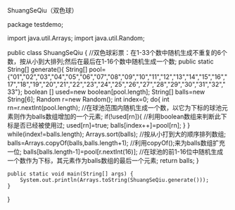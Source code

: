 ShuangSeQiu（双色球）

package testdemo;

import java.util.Arrays;
import java.util.Random;

public class ShuangSeQiu {  //双色球彩票：在1-33个数中随机生成不重复的6个数，按从小到大排列;然后在最后在1-16个数中随机生成一个数;
	public static String[] generate(){
		String[] pool={"01","02","03","04","05","06","07","08","09","10","11","12","13","14","15","16","17","18","19","20","21","22","23","24","25","26","27","28","29","30","31","32","33"};
		boolean [] used=new boolean[pool.length];
		String[] balls=new String[6];
		Random r=new Random();
		int index=0;
		do{ int rn=r.nextInt(pool.length);      //在球池范围内随机生成一个数，以它为下标的球池元素则作为balls数组增加的一个元素;
			if(!used[rn]){                      //利用boolean数组来判断此下标是否已经被使用过;
				used[rn]=true;
			balls[index++]=pool[rn];
			}
		}
		while(index!=balls.length);
		Arrays.sort(balls);                    //按从小打到大的顺序排列数组;
		balls=Arrays.copyOf(balls,balls.length+1); //利用copyOf();来为balls数组扩充一位;
		balls[balls.length-1]=pool[r.nextInt(16)]; //在球池的前1-16位中随机生成一个数作为下标，其元素作为balls数组的最后一个元素;
		return balls;
	}
	
	
	public static void main(String[] args) {
		System.out.println(Arrays.toString(ShuangSeQiu.generate()));
	}
}
